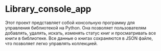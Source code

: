 # Library_console_app
Этот проект представляет собой консольную программу для управления библиотекой на Python. Она позволяет пользователям добавлять, удалять, искать, изменять статус книг и просматривать все книги в библиотеке. Все данные о книгах сохраняются в JSON файле, что позволяет легко управлять коллекцией.

